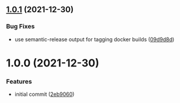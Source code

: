 ## [1.0.1](https://github.com/vtavernier/docker-wixtoolset/compare/v1.0.0...v1.0.1) (2021-12-30)


### Bug Fixes

* use semantic-release output for tagging docker builds ([09d9d8d](https://github.com/vtavernier/docker-wixtoolset/commit/09d9d8de64b8d26a95542f6b587038c52feba8b6))

# 1.0.0 (2021-12-30)


### Features

* initial commit ([2eb9060](https://github.com/vtavernier/docker-wixtoolset/commit/2eb9060edb1d046621a1c29461f528b5f84ebb9e))
